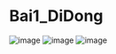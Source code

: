 # Bai1_DiDong
![image](https://user-images.githubusercontent.com/92837455/187622423-52b451a5-8498-42ab-8bc3-90400ae485e8.png)
![image](https://user-images.githubusercontent.com/92837455/187622466-e1a66f13-7f36-45be-bb3d-7f828e1b61a4.png)
![image](https://user-images.githubusercontent.com/92837455/187622902-4dce5204-cdae-4dec-aba5-bc551cf4b794.png)

